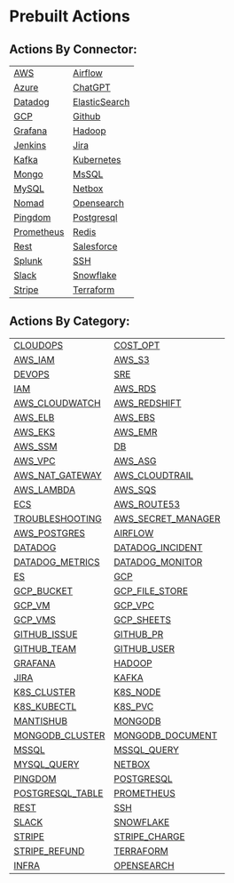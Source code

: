 # Prebuilt Actions

## Actions By Connector:

|                                                                        |                                                                          |
| ---------------------------------------------------------------------- | ------------------------------------------------------------------------ |
| [AWS](https://docs.unskript.com/unskript-product-documentation/connnecting/connectors/aws/action\_aws/)                      | [Airflow](https://docs.unskript.com/unskript-product-documentation/connnecting/connectors/airflow/action\_airflow/)        |
| [Azure](../../connnecting/connectors/azure/action\_azure/)                | [ChatGPT](../../connnecting/connectors/chatgpt-actions.md) |
| [Datadog](https://docs.unskript.com/unskript-product-documentation/connnecting/connectors/datadog/action\_datadog/)          | [ElasticSearch](../../connnecting/connectors/elasticsearch/action\_elasticsearch/) |
| [GCP](https://docs.unskript.com/unskript-product-documentation/connnecting/connectors/gcp/action\_gcp/)                      | [Github](https://docs.unskript.com/unskript-product-documentation/connnecting/connectors/github/action\_github/)             |
| [Grafana](https://docs.unskript.com/unskript-product-documentation/connnecting/connectors/grafana/action\_grafana/)          | [Hadoop](https://docs.unskript.com/unskript-product-documentation/connnecting/connectors/hadoop/action\_hadoop/)  |
| [Jenkins](https://docs.unskript.com/unskript-product-documentation/connnecting/connectors/jenkins/action\_jenkins/)          | [Jira](https://docs.unskript.com/unskript-product-documentation/connnecting/connectors/jira/action\_jira/) |
| [Kafka](https://docs.unskript.com/unskript-product-documentation/connnecting/connectors/apache-kafka/action\_kafka/)         | [Kubernetes](../../connnecting/connectors/kubernetes/action\_kubernetes/)        |
| [Mongo](https://docs.unskript.com/unskript-product-documentation/connnecting/connectors/mongodb/action\_mongodb/)            | [MsSQL](https://docs.unskript.com/unskript-product-documentation/connnecting/connectors/ms-sql/action\_mssql/)               |
| [MySQL](https://docs.unskript.com/unskript-product-documentation/connnecting/connectors/mysql/action\_mysql/)                | [Netbox](https://docs.unskript.com/unskript-product-documentation/connnecting/connectors/netbox/action\_netbox/) |
| [Nomad](https://docs.unskript.com/unskript-product-documentation/connnecting/connectors/nomad/action\_nomad/)                | [Opensearch](https://docs.unskript.com/unskript-product-documentation/connnecting/connectors/opensearch/action\_opensearch/) |
| [Pingdom](https://docs.unskript.com/unskript-product-documentation/connnecting/connectors/pingdom/action\_pingdom/)          | [Postgresql](https://docs.unskript.com/unskript-product-documentation/connnecting/connectors/postgres/action\_postgresql/)  |
| [Prometheus](https://docs.unskript.com/unskript-product-documentation/connnecting/connectors/prometheus/action\_prometheus/) | [Redis](https://docs.unskript.com/unskript-product-documentation/connnecting/connectors/redis/action\_redis/)  |
| [Rest](https://docs.unskript.com/unskript-product-documentation/connnecting/connectors/rest/action\_rest/)                   | [Salesforce](https://docs.unskript.com/unskript-product-documentation/connnecting/connectors/salesforce/action\_salesforce/) |
| [Splunk](https://docs.unskript.com/unskript-product-documentation/connnecting/connectors/splunk/action\_splunk/)             | [SSH](https://docs.unskript.com/unskript-product-documentation/connnecting/connectors/ssh/action\_ssh/)                      |
| [Slack](https://docs.unskript.com/unskript-product-documentation/connnecting/connectors/slack/action\_slack/)                | [Snowflake](https://docs.unskript.com/unskript-product-documentation/connnecting/connectors/snowflake/action\_snowflake/)    |
| [Stripe](https://docs.unskript.com/unskript-product-documentation/connnecting/connectors/stripe/action\_stripe/)             | [Terraform](https://docs.unskript.com/unskript-product-documentation/connnecting/connectors/terraform/action\_terraform/)    |

## Actions By Category:

|                                                                                                   |                                                                                                   |
| ------------------------------------------------------------------------------------------------- | ------------------------------------------------------------------------------------------------- |
| [CLOUDOPS](../lists/action\_CLOUDOPS.md)                                                          | [COST\_OPT](../lists/action\_COST\_OPT.md)                                                        |
| [AWS\_IAM](../lists/action\_AWS\_IAM.md)                                                          | [AWS\_S3](../lists/action\_AWS\_S3.md)                                                            |
| [DEVOPS](../lists/action\_DEVOPS.md)                                                              | [SRE](../lists/action\_SRE.md)                                                                    |
| [IAM](../lists/action\_IAM.md)                                                                    | [AWS\_RDS](../lists/action\_AWS\_RDS.md)                                                          |
| [AWS\_CLOUDWATCH](../lists/action\_AWS\_CLOUDWATCH.md)                                            | [AWS\_REDSHIFT](../lists/action\_AWS\_REDSHIFT.md)                                                |
| [AWS\_ELB](../lists/action\_AWS\_ELB.md)                                                          | [AWS\_EBS](../lists/action\_AWS\_EBS.md)                                                          |
| [AWS\_EKS](../lists/action\_AWS\_EKS.md)                                                          | [AWS\_EMR](../lists/action\_AWS\_EMR.md)                                                          |
| [AWS\_SSM](../lists/action\_AWS\_SSM.md)                                                          | [DB](../lists/action\_DB.md)                                                                      |
| [AWS\_VPC](../lists/action\_AWS\_VPC.md)                                                          | [AWS\_ASG](../lists/action\_AWS\_ASG.md)                                                          |
| [AWS\_NAT\_GATEWAY](../lists/action\_AWS\_NAT\_GATEWAY.md)                                        | [AWS\_CLOUDTRAIL](../lists/action\_AWS\_CLOUDTRAIL.md)                                            |
| [AWS\_LAMBDA](../lists/action\_AWS\_LAMBDA.md)                                                    | [AWS\_SQS](../lists/action\_AWS\_SQS.md)                                                          |
| [ECS](../lists/action\_ECS.md)                                                                    | [AWS\_ROUTE53](../lists/action\_AWS\_ROUTE53.md)                                                  |
| [TROUBLESHOOTING](../lists/action\_TROUBLESHOOTING.md)                                            | [AWS\_SECRET\_MANAGER](../lists/action\_AWS\_SECRET\_MANAGER.md)                                  |
| [AWS\_POSTGRES](../lists/action\_AWS\_POSTGRES.md)                                                | [AIRFLOW](../connnecting/connectors/airflow/action\_airflow.md)                                   |
| [DATADOG](../connnecting/connectors/datadog/action\_datadog/)                                     | [DATADOG\_INCIDENT](../lists/action\_DATADOG\_INCIDENT.md)                                        |
| [DATADOG\_METRICS](../connnecting/connectors/datadog/action\_datadog/action\_datadog\_metrics.md) | [DATADOG\_MONITOR](../connnecting/connectors/datadog/action\_datadog/action\_datadog\_monitor.md) |
| [ES](../connnecting/connectors/elasticsearch/action\_elasticsearch/)                                       | [GCP](../connnecting/connectors/gcp/action\_gcp/)                                                 |
| [GCP\_BUCKET](../connnecting/connectors/gcp/action\_gcp/action\_gcp\_bucket.md)                   | [GCP\_FILE\_STORE](../lists/action\_GCP\_FILE\_STORE.md)                                          |
| [GCP\_VM](../connnecting/connectors/gcp/action\_gcp/action\_gcp\_vm.md)                           | [GCP\_VPC](../lists/action\_GCP\_VPC.md)                                                          |
| [GCP\_VMS](../lists/action\_GCP\_VMS.md)                                                          | [GCP\_SHEETS](../lists/action\_GCP\_SHEETS.md)                                                    |
| [GITHUB\_ISSUE](../lists/action\_GITHUB\_ISSUE.md)                                                | [GITHUB\_PR](../lists/action\_GITHUB\_PR.md)                                                      |
| [GITHUB\_TEAM](../lists/action\_GITHUB\_TEAM.md)                                                  | [GITHUB\_USER](../lists/action\_GITHUB\_USER.md)                                                  |
| [GRAFANA](../connnecting/connectors/grafana/action\_grafana.md)                                   | [HADOOP](../connnecting/connectors/hadoop/action\_hadoop.md)                                      |
| [JIRA](../connnecting/connectors/jira/action\_jira.md)                                            | [KAFKA](../connnecting/connectors/apache-kafka/action\_kafka.md)                                  |
| [K8S\_CLUSTER](../lists/action\_K8S\_CLUSTER.md)                                                  | [K8S\_NODE](../lists/action\_K8S\_NODE.md)                                                        |
| [K8S\_KUBECTL](../lists/action\_K8S\_KUBECTL.md)                                                  | [K8S\_PVC](../lists/action\_K8S\_PVC.md)                                                          |
| [MANTISHUB](../lists/action\_MANTISHUB.md)                                                        | [MONGODB](../connnecting/connectors/mongodb/action\_mongodb.md)                                   |
| [MONGODB\_CLUSTER](../lists/action\_MONGODB\_CLUSTER.md)                                          | [MONGODB\_DOCUMENT](../lists/action\_MONGODB\_DOCUMENT.md)                                        |
| [MSSQL](../connnecting/connectors/ms-sql/action\_mssql.md)                                        | [MSSQL\_QUERY](../lists/action\_MSSQL\_QUERY.md)                                                  |
| [MYSQL\_QUERY](../lists/action\_MYSQL\_QUERY.md)                                                  | [NETBOX](../connnecting/connectors/netbox/action\_netbox.md)                                      |
| [PINGDOM](../connnecting/connectors/pingdom/action\_pingdom.md)                                   | [POSTGRESQL](../connnecting/connectors/postgres/action\_postgresql.md)                            |
| [POSTGRESQL\_TABLE](../lists/action\_POSTGRESQL\_TABLE.md)                                        | [PROMETHEUS](../connnecting/connectors/prometheus/action\_prometheus.md)                          |
| [REST](../connnecting/connectors/rest/action\_rest.md)                                            | [SSH](../connnecting/connectors/ssh/action\_ssh.md)                                               |
| [SLACK](../connnecting/connectors/slack/action\_slack.md)                                         | [SNOWFLAKE](../connnecting/connectors/snowflake/action\_snowflake.md)                             |
| [STRIPE](../connnecting/connectors/stripe/action\_stripe.md)                                      | [STRIPE\_CHARGE](../lists/action\_STRIPE\_CHARGE.md)                                              |
| [STRIPE\_REFUND](../lists/action\_STRIPE\_REFUND.md)                                              | [TERRAFORM](../connnecting/connectors/terraform/action\_terraform.md)                             |
| [INFRA](../lists/action\_INFRA.md)                                                                | [OPENSEARCH](../connnecting/connectors/opensearch/action\_opensearch.md)                          |
